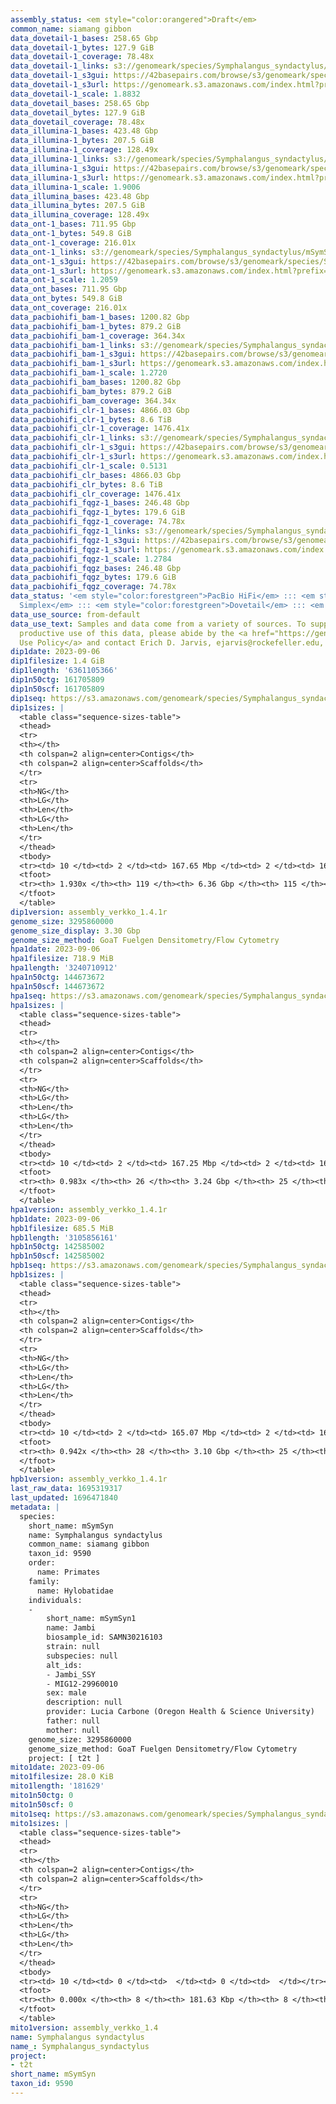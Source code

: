 ```yaml
---
assembly_status: <em style="color:orangered">Draft</em>
common_name: siamang gibbon
data_dovetail-1_bases: 258.65 Gbp
data_dovetail-1_bytes: 127.9 GiB
data_dovetail-1_coverage: 78.48x
data_dovetail-1_links: s3://genomeark/species/Symphalangus_syndactylus/mSymSyn1/genomic_data/dovetail/<br>
data_dovetail-1_s3gui: https://42basepairs.com/browse/s3/genomeark/species/Symphalangus_syndactylus/mSymSyn1/genomic_data/dovetail/
data_dovetail-1_s3url: https://genomeark.s3.amazonaws.com/index.html?prefix=species/Symphalangus_syndactylus/mSymSyn1/genomic_data/dovetail/
data_dovetail-1_scale: 1.8832
data_dovetail_bases: 258.65 Gbp
data_dovetail_bytes: 127.9 GiB
data_dovetail_coverage: 78.48x
data_illumina-1_bases: 423.48 Gbp
data_illumina-1_bytes: 207.5 GiB
data_illumina-1_coverage: 128.49x
data_illumina-1_links: s3://genomeark/species/Symphalangus_syndactylus/mSymSyn1/genomic_data/illumina/<br>
data_illumina-1_s3gui: https://42basepairs.com/browse/s3/genomeark/species/Symphalangus_syndactylus/mSymSyn1/genomic_data/illumina/
data_illumina-1_s3url: https://genomeark.s3.amazonaws.com/index.html?prefix=species/Symphalangus_syndactylus/mSymSyn1/genomic_data/illumina/
data_illumina-1_scale: 1.9006
data_illumina_bases: 423.48 Gbp
data_illumina_bytes: 207.5 GiB
data_illumina_coverage: 128.49x
data_ont-1_bases: 711.95 Gbp
data_ont-1_bytes: 549.8 GiB
data_ont-1_coverage: 216.01x
data_ont-1_links: s3://genomeark/species/Symphalangus_syndactylus/mSymSyn1/genomic_data/ont/<br>
data_ont-1_s3gui: https://42basepairs.com/browse/s3/genomeark/species/Symphalangus_syndactylus/mSymSyn1/genomic_data/ont/
data_ont-1_s3url: https://genomeark.s3.amazonaws.com/index.html?prefix=species/Symphalangus_syndactylus/mSymSyn1/genomic_data/ont/
data_ont-1_scale: 1.2059
data_ont_bases: 711.95 Gbp
data_ont_bytes: 549.8 GiB
data_ont_coverage: 216.01x
data_pacbiohifi_bam-1_bases: 1200.82 Gbp
data_pacbiohifi_bam-1_bytes: 879.2 GiB
data_pacbiohifi_bam-1_coverage: 364.34x
data_pacbiohifi_bam-1_links: s3://genomeark/species/Symphalangus_syndactylus/mSymSyn1/genomic_data/pacbio_hifi/<br>
data_pacbiohifi_bam-1_s3gui: https://42basepairs.com/browse/s3/genomeark/species/Symphalangus_syndactylus/mSymSyn1/genomic_data/pacbio_hifi/
data_pacbiohifi_bam-1_s3url: https://genomeark.s3.amazonaws.com/index.html?prefix=species/Symphalangus_syndactylus/mSymSyn1/genomic_data/pacbio_hifi/
data_pacbiohifi_bam-1_scale: 1.2720
data_pacbiohifi_bam_bases: 1200.82 Gbp
data_pacbiohifi_bam_bytes: 879.2 GiB
data_pacbiohifi_bam_coverage: 364.34x
data_pacbiohifi_clr-1_bases: 4866.03 Gbp
data_pacbiohifi_clr-1_bytes: 8.6 TiB
data_pacbiohifi_clr-1_coverage: 1476.41x
data_pacbiohifi_clr-1_links: s3://genomeark/species/Symphalangus_syndactylus/mSymSyn1/genomic_data/pacbio_hifi/<br>
data_pacbiohifi_clr-1_s3gui: https://42basepairs.com/browse/s3/genomeark/species/Symphalangus_syndactylus/mSymSyn1/genomic_data/pacbio_hifi/
data_pacbiohifi_clr-1_s3url: https://genomeark.s3.amazonaws.com/index.html?prefix=species/Symphalangus_syndactylus/mSymSyn1/genomic_data/pacbio_hifi/
data_pacbiohifi_clr-1_scale: 0.5131
data_pacbiohifi_clr_bases: 4866.03 Gbp
data_pacbiohifi_clr_bytes: 8.6 TiB
data_pacbiohifi_clr_coverage: 1476.41x
data_pacbiohifi_fqgz-1_bases: 246.48 Gbp
data_pacbiohifi_fqgz-1_bytes: 179.6 GiB
data_pacbiohifi_fqgz-1_coverage: 74.78x
data_pacbiohifi_fqgz-1_links: s3://genomeark/species/Symphalangus_syndactylus/mSymSyn1/genomic_data/pacbio_hifi/<br>
data_pacbiohifi_fqgz-1_s3gui: https://42basepairs.com/browse/s3/genomeark/species/Symphalangus_syndactylus/mSymSyn1/genomic_data/pacbio_hifi/
data_pacbiohifi_fqgz-1_s3url: https://genomeark.s3.amazonaws.com/index.html?prefix=species/Symphalangus_syndactylus/mSymSyn1/genomic_data/pacbio_hifi/
data_pacbiohifi_fqgz-1_scale: 1.2784
data_pacbiohifi_fqgz_bases: 246.48 Gbp
data_pacbiohifi_fqgz_bytes: 179.6 GiB
data_pacbiohifi_fqgz_coverage: 74.78x
data_status: '<em style="color:forestgreen">PacBio HiFi</em> ::: <em style="color:forestgreen">ONT
  Simplex</em> ::: <em style="color:forestgreen">Dovetail</em> ::: <em style="color:forestgreen">Illumina</em>'
data_use_source: from-default
data_use_text: Samples and data come from a variety of sources. To support fair and
  productive use of this data, please abide by the <a href="https://genome10k.soe.ucsc.edu/data-use-policies/">Data
  Use Policy</a> and contact Erich D. Jarvis, ejarvis@rockefeller.edu, with any questions.
dip1date: 2023-09-06
dip1filesize: 1.4 GiB
dip1length: '6361105366'
dip1n50ctg: 161705809
dip1n50scf: 161705809
dip1seq: https://s3.amazonaws.com/genomeark/species/Symphalangus_syndactylus/mSymSyn1/assembly_verkko_1.4.1r/mSymSyn1.dip.20230906.fasta.gz
dip1sizes: |
  <table class="sequence-sizes-table">
  <thead>
  <tr>
  <th></th>
  <th colspan=2 align=center>Contigs</th>
  <th colspan=2 align=center>Scaffolds</th>
  </tr>
  <tr>
  <th>NG</th>
  <th>LG</th>
  <th>Len</th>
  <th>LG</th>
  <th>Len</th>
  </tr>
  </thead>
  <tbody>
  <tr><td> 10 </td><td> 2 </td><td> 167.65 Mbp </td><td> 2 </td><td> 167.65 Mbp </td></tr><tr><td> 20 </td><td> 4 </td><td> 166.27 Mbp </td><td> 4 </td><td> 166.27 Mbp </td></tr><tr><td> 30 </td><td> 6 </td><td> 165.07 Mbp </td><td> 6 </td><td> 165.07 Mbp </td></tr><tr><td> 40 </td><td> 8 </td><td> 163.59 Mbp </td><td> 8 </td><td> 163.59 Mbp </td></tr><tr style="background-color:#cccccc;"><td> 50 </td><td> 10 </td><td style="background-color:#88ff88;"> 161.71 Mbp </td><td> 10 </td><td style="background-color:#88ff88;"> 161.71 Mbp </td></tr><tr><td> 60 </td><td> 13 </td><td> 154.49 Mbp </td><td> 13 </td><td> 154.49 Mbp </td></tr><tr><td> 70 </td><td> 15 </td><td> 153.62 Mbp </td><td> 15 </td><td> 153.62 Mbp </td></tr><tr><td> 80 </td><td> 17 </td><td> 148.42 Mbp </td><td> 17 </td><td> 148.42 Mbp </td></tr><tr><td> 90 </td><td> 19 </td><td> 146.77 Mbp </td><td> 19 </td><td> 146.77 Mbp </td></tr><tr><td> 100 </td><td> 21 </td><td> 144.67 Mbp </td><td> 21 </td><td> 144.67 Mbp </td></tr></tbody>
  <tfoot>
  <tr><th> 1.930x </th><th> 119 </th><th> 6.36 Gbp </th><th> 115 </th><th> 6.36 Gbp </th></tr>
  </tfoot>
  </table>
dip1version: assembly_verkko_1.4.1r
genome_size: 3295860000
genome_size_display: 3.30 Gbp
genome_size_method: GoaT Fuelgen Densitometry/Flow Cytometry
hpa1date: 2023-09-06
hpa1filesize: 718.9 MiB
hpa1length: '3240710912'
hpa1n50ctg: 144673672
hpa1n50scf: 144673672
hpa1seq: https://s3.amazonaws.com/genomeark/species/Symphalangus_syndactylus/mSymSyn1/assembly_verkko_1.4.1r/mSymSyn1.hap1.20230906.fasta.gz
hpa1sizes: |
  <table class="sequence-sizes-table">
  <thead>
  <tr>
  <th></th>
  <th colspan=2 align=center>Contigs</th>
  <th colspan=2 align=center>Scaffolds</th>
  </tr>
  <tr>
  <th>NG</th>
  <th>LG</th>
  <th>Len</th>
  <th>LG</th>
  <th>Len</th>
  </tr>
  </thead>
  <tbody>
  <tr><td> 10 </td><td> 2 </td><td> 167.25 Mbp </td><td> 2 </td><td> 167.25 Mbp </td></tr><tr><td> 20 </td><td> 4 </td><td> 165.57 Mbp </td><td> 4 </td><td> 165.57 Mbp </td></tr><tr><td> 30 </td><td> 7 </td><td> 154.84 Mbp </td><td> 7 </td><td> 154.84 Mbp </td></tr><tr><td> 40 </td><td> 9 </td><td> 148.42 Mbp </td><td> 9 </td><td> 148.42 Mbp </td></tr><tr style="background-color:#cccccc;"><td> 50 </td><td> 11 </td><td style="background-color:#88ff88;"> 144.67 Mbp </td><td> 11 </td><td style="background-color:#88ff88;"> 144.67 Mbp </td></tr><tr><td> 60 </td><td> 13 </td><td> 136.33 Mbp </td><td> 13 </td><td> 136.33 Mbp </td></tr><tr><td> 70 </td><td> 16 </td><td> 120.31 Mbp </td><td> 16 </td><td> 120.31 Mbp </td></tr><tr><td> 80 </td><td> 19 </td><td> 106.26 Mbp </td><td> 19 </td><td> 106.26 Mbp </td></tr><tr><td> 90 </td><td> 22 </td><td> 84.63 Mbp </td><td> 22 </td><td> 84.63 Mbp </td></tr><tr><td> 100 </td><td> 0 </td><td>  </td><td> 0 </td><td>  </td></tr></tbody>
  <tfoot>
  <tr><th> 0.983x </th><th> 26 </th><th> 3.24 Gbp </th><th> 25 </th><th> 3.24 Gbp </th></tr>
  </tfoot>
  </table>
hpa1version: assembly_verkko_1.4.1r
hpb1date: 2023-09-06
hpb1filesize: 685.5 MiB
hpb1length: '3105856161'
hpb1n50ctg: 142585002
hpb1n50scf: 142585002
hpb1seq: https://s3.amazonaws.com/genomeark/species/Symphalangus_syndactylus/mSymSyn1/assembly_verkko_1.4.1r/mSymSyn1.hap2.20230906.fasta.gz
hpb1sizes: |
  <table class="sequence-sizes-table">
  <thead>
  <tr>
  <th></th>
  <th colspan=2 align=center>Contigs</th>
  <th colspan=2 align=center>Scaffolds</th>
  </tr>
  <tr>
  <th>NG</th>
  <th>LG</th>
  <th>Len</th>
  <th>LG</th>
  <th>Len</th>
  </tr>
  </thead>
  <tbody>
  <tr><td> 10 </td><td> 2 </td><td> 165.07 Mbp </td><td> 2 </td><td> 165.07 Mbp </td></tr><tr><td> 20 </td><td> 4 </td><td> 163.59 Mbp </td><td> 4 </td><td> 163.59 Mbp </td></tr><tr><td> 30 </td><td> 7 </td><td> 153.62 Mbp </td><td> 7 </td><td> 153.62 Mbp </td></tr><tr><td> 40 </td><td> 9 </td><td> 147.76 Mbp </td><td> 9 </td><td> 147.76 Mbp </td></tr><tr style="background-color:#cccccc;"><td> 50 </td><td> 11 </td><td style="background-color:#88ff88;"> 142.59 Mbp </td><td> 11 </td><td style="background-color:#88ff88;"> 142.59 Mbp </td></tr><tr><td> 60 </td><td> 13 </td><td> 134.01 Mbp </td><td> 13 </td><td> 134.01 Mbp </td></tr><tr><td> 70 </td><td> 16 </td><td> 112.58 Mbp </td><td> 16 </td><td> 112.58 Mbp </td></tr><tr><td> 80 </td><td> 19 </td><td> 98.03 Mbp </td><td> 19 </td><td> 98.03 Mbp </td></tr><tr><td> 90 </td><td> 23 </td><td> 72.98 Mbp </td><td> 23 </td><td> 72.98 Mbp </td></tr><tr><td> 100 </td><td> 0 </td><td>  </td><td> 0 </td><td>  </td></tr></tbody>
  <tfoot>
  <tr><th> 0.942x </th><th> 28 </th><th> 3.10 Gbp </th><th> 25 </th><th> 3.11 Gbp </th></tr>
  </tfoot>
  </table>
hpb1version: assembly_verkko_1.4.1r
last_raw_data: 1695319317
last_updated: 1696471840
metadata: |
  species:
    short_name: mSymSyn
    name: Symphalangus syndactylus
    common_name: siamang gibbon
    taxon_id: 9590
    order:
      name: Primates
    family:
      name: Hylobatidae
    individuals:
    -
        short_name: mSymSyn1
        name: Jambi
        biosample_id: SAMN30216103
        strain: null
        subspecies: null
        alt_ids:
        - Jambi_SSY
        - MIG12-29960010
        sex: male
        description: null
        provider: Lucia Carbone (Oregon Health & Science University)
        father: null
        mother: null
    genome_size: 3295860000
    genome_size_method: GoaT Fuelgen Densitometry/Flow Cytometry
    project: [ t2t ]
mito1date: 2023-09-06
mito1filesize: 28.0 KiB
mito1length: '181629'
mito1n50ctg: 0
mito1n50scf: 0
mito1seq: https://s3.amazonaws.com/genomeark/species/Symphalangus_syndactylus/mSymSyn1/assembly_verkko_1.4/mSymSyn1.mito.20230906.fasta.gz
mito1sizes: |
  <table class="sequence-sizes-table">
  <thead>
  <tr>
  <th></th>
  <th colspan=2 align=center>Contigs</th>
  <th colspan=2 align=center>Scaffolds</th>
  </tr>
  <tr>
  <th>NG</th>
  <th>LG</th>
  <th>Len</th>
  <th>LG</th>
  <th>Len</th>
  </tr>
  </thead>
  <tbody>
  <tr><td> 10 </td><td> 0 </td><td>  </td><td> 0 </td><td>  </td></tr><tr><td> 20 </td><td> 0 </td><td>  </td><td> 0 </td><td>  </td></tr><tr><td> 30 </td><td> 0 </td><td>  </td><td> 0 </td><td>  </td></tr><tr><td> 40 </td><td> 0 </td><td>  </td><td> 0 </td><td>  </td></tr><tr style="background-color:#cccccc;"><td> 50 </td><td> 0 </td><td style="background-color:#ff8888;">  </td><td> 0 </td><td style="background-color:#ff8888;">  </td></tr><tr><td> 60 </td><td> 0 </td><td>  </td><td> 0 </td><td>  </td></tr><tr><td> 70 </td><td> 0 </td><td>  </td><td> 0 </td><td>  </td></tr><tr><td> 80 </td><td> 0 </td><td>  </td><td> 0 </td><td>  </td></tr><tr><td> 90 </td><td> 0 </td><td>  </td><td> 0 </td><td>  </td></tr><tr><td> 100 </td><td> 0 </td><td>  </td><td> 0 </td><td>  </td></tr></tbody>
  <tfoot>
  <tr><th> 0.000x </th><th> 8 </th><th> 181.63 Kbp </th><th> 8 </th><th> 181.63 Kbp </th></tr>
  </tfoot>
  </table>
mito1version: assembly_verkko_1.4
name: Symphalangus syndactylus
name_: Symphalangus_syndactylus
project:
- t2t
short_name: mSymSyn
taxon_id: 9590
---
```

